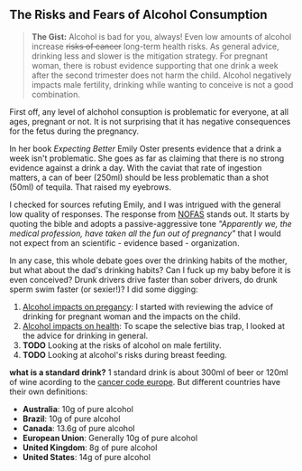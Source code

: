## The Risks and Fears of Alcohol Consumption 

> **The Gist:** Alcohol is bad for you, always! Even low amounts of alcohol increase ~~risks of cancer~~ long-term health risks. As general advice, drinking less and slower is the mitigation strategy. For pregnant woman, there is robust evidence supporting that one drink a week after the second trimester does not harm the child. Alcohol negatively impacts male fertility, drinking while wanting to conceive is not a good combination. 

First off, any level of alchohol consuption is problematic for everyone, at all ages, pregnant or not. It is not surprising that it has negative consequences for the fetus during the pregnancy. 

In her book _Expecting Better_ Emily Oster presents evidence that a drink a week isn't problematic. She goes as far as claiming that there is no strong evidence against a drink a day. With the caviat that rate of ingestion matters, a can of beer (250ml) should be less problematic than a shot (50ml) of tequila. That raised my eyebrows. 

I checked for sources refuting Emily, and I was intrigued with the general low quality of responses. The response from [NOFAS](https://depts.washington.edu/fasdpn/pdfs/astley-oster2013.pdf) stands out. It starts by quoting the bible and adopts a passive-aggressive tone _"Apparently
we, the medical profession, have taken all the fun out of pregnancy"_ that I would not expect from an scientific - evidence based - organization. 

In any case, this whole debate goes over the drinking habits of the mother, but what about the dad's drinking habits? Can I fuck up my baby before it is even conceived? Drunk drivers drive faster than sober drivers, do drunk sperm swim faster (or sexier!)? I did some digging:

1. [Alcohol impacts on pregancy](alcohol/alcohol_impacts_on_pregnancy.md): I started with reviewing the advice of drinking for pregnant woman and the impacts on the child. 
2. [Alcohol impacts on health](alcohol/alcohol_impacts_on_health.md): To scape the selective bias trap, I looked at the advice for drinking in general. 
3. **TODO** Looking at the risks of alcohol on male fertility. 
4. **TODO** Looking at alcohol's risks during breast feeding.

**what is a standard drink?** 1 standard drink is about 300ml of beer or 120ml of wine acording to the [cancer code europe](https://cancer-code-europe.iarc.fr/index.php/en/ecac-12-ways/alcohol-recommendation/27-standard-drink). But different countries have their own definitions:

- **Australia**: 10g of pure alcohol
- **Brazil**: 10g of pure alcohol
- **Canada**: 13.6g of pure alcohol
- **European Union**: Generally 10g of pure alcohol
- **United Kingdom**: 8g of pure alcohol
- **United States**: 14g of pure alcohol
